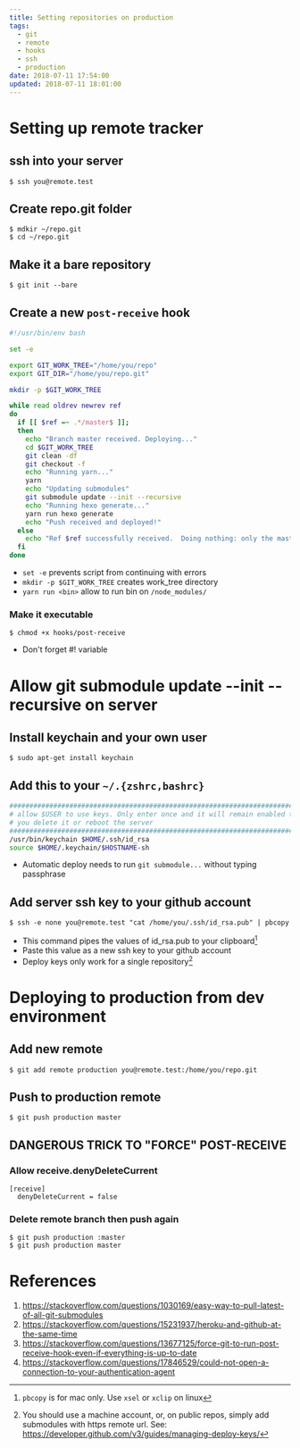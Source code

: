```yaml
---
title: Setting repositories on production
tags:
  - git
  - remote
  - hooks
  - ssh
  - production
date: 2018-07-11 17:54:00
updated: 2018-07-11 18:01:00
---
```



# Setting up remote tracker

## ssh into your server

    $ ssh you@remote.test

## Create repo.git folder

    $ mdkir ~/repo.git
    $ cd ~/repo.git

## Make it a bare repository

    $ git init --bare

## Create a new `post-receive` hook

```bash (hooks/post-receive)
#!/usr/bin/env bash

set -e

export GIT_WORK_TREE="/home/you/repo"
export GIT_DIR="/home/you/repo.git"

mkdir -p $GIT_WORK_TREE

while read oldrev newrev ref
do
  if [[ $ref =~ .*/master$ ]];
  then
    echo "Branch master received. Deploying..."
    cd $GIT_WORK_TREE
    git clean -df
    git checkout -f
    echo "Running yarn..."
    yarn
    echo "Updating submodules"
    git submodule update --init --recursive
    echo "Running hexo generate..."
    yarn run hexo generate
    echo "Push received and deployed!"
  else
    echo "Ref $ref successfully received.  Doing nothing: only the master branch may be deployed on this server."
  fi
done
```

* `set -e` prevents script from continuing with errors
* `mkdir -p $GIT_WORK_TREE` creates work_tree directory
* `yarn run <bin>` allow to run bin on `/node_modules/`

### Make it executable

    $ chmod +x hooks/post-receive

* Don't forget #! variable

# Allow git submodule update --init --recursive on server

## Install keychain and your own user

    $ sudo apt-get install keychain

## Add this to your `~/.{zshrc,bashrc}`

```bash (~/.zshrc)
###########################################################################
# allow $USER to use keys. Only enter once and it will remain enabled till
# you delete it or reboot the server 
###########################################################################
/usr/bin/keychain $HOME/.ssh/id_rsa
source $HOME/.keychain/$HOSTNAME-sh
```

* Automatic deploy needs to run `git submodule...` without typing passphrase

## Add server ssh key to your github account

    $ ssh -e none you@remote.test "cat /home/you/.ssh/id_rsa.pub" | pbcopy

* This command pipes the values of id_rsa.pub to your clipboard[^1]
* Paste this value as a new ssh key to your github account
* Deploy keys only work for a single repository[^2]

# Deploying to production from dev environment

## Add new remote

    $ git add remote production you@remote.test:/home/you/repo.git

## Push to production remote

    $ git push production master

## DANGEROUS TRICK TO "FORCE" POST-RECEIVE

### Allow receive.denyDeleteCurrent

```config (repo.git/config)
[receive]
  denyDeleteCurrent = false
```

### Delete remote branch then push again

    $ git push production :master
    $ git push production master

# References

1. https://stackoverflow.com/questions/1030169/easy-way-to-pull-latest-of-all-git-submodules
1. https://stackoverflow.com/questions/15231937/heroku-and-github-at-the-same-time
1. https://stackoverflow.com/questions/13677125/force-git-to-run-post-receive-hook-even-if-everything-is-up-to-date
1. https://stackoverflow.com/questions/17846529/could-not-open-a-connection-to-your-authentication-agent

[^1]: `pbcopy` is for mac only. Use `xsel` or `xclip` on linux
[^2]: You should use a machine account, or, on public repos, simply add submodules with https remote url. See: https://developer.github.com/v3/guides/managing-deploy-keys/
